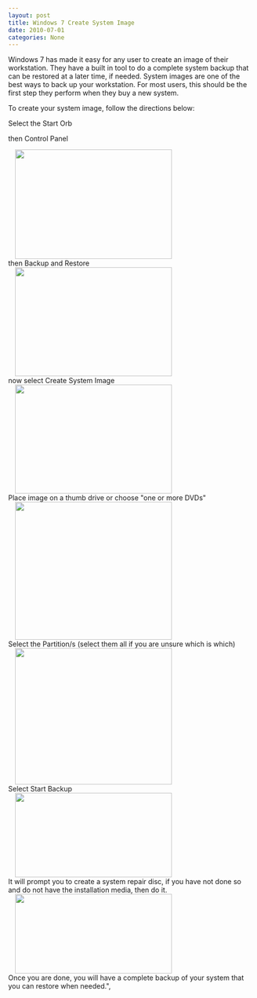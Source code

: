 ```yaml
---
layout: post
title: Windows 7 Create System Image
date: 2010-07-01
categories: None
---
```


Windows 7 has made it easy for any user to create an image of their workstation. They have a built in tool to do a complete system backup that can be restored at a later time, if needed. System images are one of the best ways to back up your workstation. For most users, this should be the first step they perform when they buy a new system.  

To create your system image, follow the directions below:  

Select the Start Orb  

then Control Panel  

  <div class="separator" style="clear: both; text-align: left;"><a href="http://4.bp.blogspot.com/-xyG8cKzrH2I/T1t0Xu1PbzI/AAAAAAAABXI/vMCbf94E8o8/s1600/w7si-1.png" imageanchor="1" style="margin-left: 1em; margin-right: 1em;" target="_blank"><img border="0" height="223" src="http://4.bp.blogspot.com/-xyG8cKzrH2I/T1t0Xu1PbzI/AAAAAAAABXI/vMCbf94E8o8/s320/w7si-1.png" width="320"/></a></div>  
then Backup and Restore  

<div class="separator" style="clear: both; text-align: left;"><a href="http://4.bp.blogspot.com/-_bxbQQun3ZM/T1t0YfCCghI/AAAAAAAABXQ/tZyn5ekf744/s1600/w7si-2.png" imageanchor="1" style="margin-left: 1em; margin-right: 1em;" target="_blank"><img border="0" height="222" src="http://4.bp.blogspot.com/-_bxbQQun3ZM/T1t0YfCCghI/AAAAAAAABXQ/tZyn5ekf744/s320/w7si-2.png" width="320"/></a></div>  
now select Create System Image  

<div class="separator" style="clear: both; text-align: left;"><a href="http://1.bp.blogspot.com/-BU1Qy8RUbRg/T1t0Y_V8wxI/AAAAAAAABXY/BO8M_jX9x80/s1600/w7si-3.png" imageanchor="1" style="margin-left: 1em; margin-right: 1em;" target="_blank"><img border="0" height="222" src="http://1.bp.blogspot.com/-BU1Qy8RUbRg/T1t0Y_V8wxI/AAAAAAAABXY/BO8M_jX9x80/s320/w7si-3.png" width="320"/></a></div>  
Place image on a thumb drive or choose "one or more DVDs"  

<div class="separator" style="clear: both; text-align: left;"><a href="http://1.bp.blogspot.com/-ZzJwxnHKtig/T1t0ZDzX86I/AAAAAAAABXg/SgllcXavGtg/s1600/w7si-4.png" imageanchor="1" style="margin-left: 1em; margin-right: 1em;" target="_blank"><img border="0" height="281" src="http://1.bp.blogspot.com/-ZzJwxnHKtig/T1t0ZDzX86I/AAAAAAAABXg/SgllcXavGtg/s320/w7si-4.png" width="320"/></a></div>  
Select the Partition/s (select them all if you are unsure which is which)  

<div class="separator" style="clear: both; text-align: left;"><a href="http://3.bp.blogspot.com/-eNig-6mPFqg/T1t0Zuw_y6I/AAAAAAAABXo/iemr-ovO94Q/s1600/w7si-5.png" imageanchor="1" style="margin-left: 1em; margin-right: 1em;" target="_blank"><img border="0" height="278" src="http://3.bp.blogspot.com/-eNig-6mPFqg/T1t0Zuw_y6I/AAAAAAAABXo/iemr-ovO94Q/s320/w7si-5.png" width="320"/></a></div>  
Select Start Backup  

<div class="separator" style="clear: both; text-align: left;"><a href="http://2.bp.blogspot.com/-2S_hRbHwczg/T1t0Z-O7PVI/AAAAAAAABXw/zW-Y3QX0u5c/s1600/w7si-6.png" imageanchor="1" style="margin-left: 1em; margin-right: 1em;" target="_blank"><img border="0" height="172" src="http://2.bp.blogspot.com/-2S_hRbHwczg/T1t0Z-O7PVI/AAAAAAAABXw/zW-Y3QX0u5c/s320/w7si-6.png" width="320"/></a></div><div style="text-align: left;">  
</div>It will prompt you to create a system repair disc, if you have not done so and do not have the installation media, then do it.  

<div class="separator" style="clear: both; text-align: left;"><a href="http://3.bp.blogspot.com/-K7-m9tcc_6k/T1t0aYDYfkI/AAAAAAAABX4/DW74rmoNouY/s1600/w7si-7.png" imageanchor="1" style="margin-left: 1em; margin-right: 1em;" target="_blank"><img border="0" height="162" src="http://3.bp.blogspot.com/-K7-m9tcc_6k/T1t0aYDYfkI/AAAAAAAABX4/DW74rmoNouY/s320/w7si-7.png" width="320"/></a></div>  
Once you are done, you will have a complete backup of your system that you can restore when needed.",

